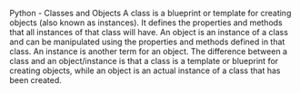 Python - Classes and Objects
A class is a blueprint or template for creating objects (also known as instances). It defines the properties and methods that all instances of that class will have.
An object is an instance of a class and can be manipulated using the properties and methods defined in that class. An instance is another term for an object.
The difference between a class and an object/instance is that a class is a template or blueprint for creating objects, while an object is an actual instance of a class that has been created.

